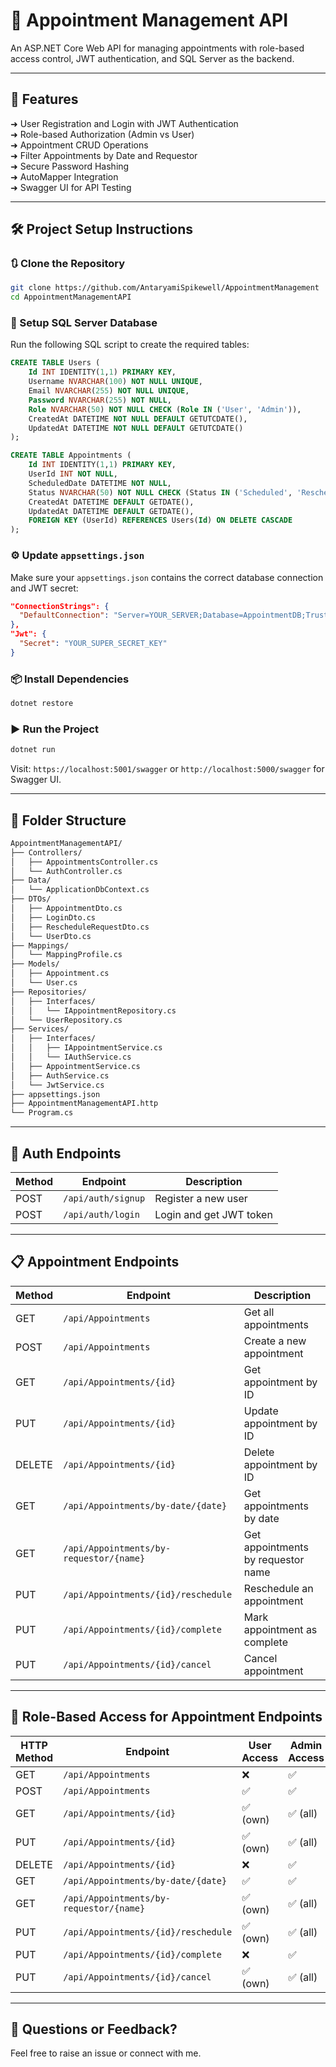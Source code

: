 # 📅 Appointment Management API

An ASP.NET Core Web API for managing appointments with role-based access control, JWT authentication, and SQL Server as the backend.

---

## 🚀 Features

➜ User Registration and Login with JWT Authentication  
➜ Role-based Authorization (Admin vs User)  
➜ Appointment CRUD Operations  
➜ Filter Appointments by Date and Requestor  
➜ Secure Password Hashing  
➜ AutoMapper Integration  
➜ Swagger UI for API Testing  

---

## 🛠️ Project Setup Instructions

### 🔃 Clone the Repository

```bash
git clone https://github.com/AntaryamiSpikewell/AppointmentManagement
cd AppointmentManagementAPI
```

### 🔧 Setup SQL Server Database

Run the following SQL script to create the required tables:

```sql
CREATE TABLE Users (
    Id INT IDENTITY(1,1) PRIMARY KEY,
    Username NVARCHAR(100) NOT NULL UNIQUE,
    Email NVARCHAR(255) NOT NULL UNIQUE,
    Password NVARCHAR(255) NOT NULL,
    Role NVARCHAR(50) NOT NULL CHECK (Role IN ('User', 'Admin')),
    CreatedAt DATETIME NOT NULL DEFAULT GETUTCDATE(),
    UpdatedAt DATETIME NOT NULL DEFAULT GETUTCDATE()
);

CREATE TABLE Appointments (
    Id INT IDENTITY(1,1) PRIMARY KEY,
    UserId INT NOT NULL,
    ScheduledDate DATETIME NOT NULL,
    Status NVARCHAR(50) NOT NULL CHECK (Status IN ('Scheduled', 'Rescheduled', 'Completed', 'Cancelled')),
    CreatedAt DATETIME DEFAULT GETDATE(),
    UpdatedAt DATETIME DEFAULT GETDATE(),
    FOREIGN KEY (UserId) REFERENCES Users(Id) ON DELETE CASCADE
);
```

### ⚙️ Update `appsettings.json`

Make sure your `appsettings.json` contains the correct database connection and JWT secret:

```json
"ConnectionStrings": {
  "DefaultConnection": "Server=YOUR_SERVER;Database=AppointmentDB;Trusted_Connection=True;"
},
"Jwt": {
  "Secret": "YOUR_SUPER_SECRET_KEY"
}
```

### 📦 Install Dependencies

```bash
dotnet restore
```

### ▶️ Run the Project

```bash
dotnet run
```

Visit: `https://localhost:5001/swagger` or `http://localhost:5000/swagger` for Swagger UI.

---

## 🧩 Folder Structure

```bash
AppointmentManagementAPI/
├── Controllers/
│   ├── AppointmentsController.cs
│   └── AuthController.cs
├── Data/
│   └── ApplicationDbContext.cs
├── DTOs/
│   ├── AppointmentDto.cs
│   ├── LoginDto.cs
│   ├── RescheduleRequestDto.cs
│   └── UserDto.cs
├── Mappings/
│   └── MappingProfile.cs
├── Models/
│   ├── Appointment.cs
│   └── User.cs
├── Repositories/
│   ├── Interfaces/
│   │   └── IAppointmentRepository.cs
│   └── UserRepository.cs
├── Services/
│   ├── Interfaces/
│   │   ├── IAppointmentService.cs
│   │   └── IAuthService.cs
│   ├── AppointmentService.cs
│   ├── AuthService.cs
│   └── JwtService.cs
├── appsettings.json
├── AppointmentManagementAPI.http
└── Program.cs
```

---

## 🔐 Auth Endpoints

| Method | Endpoint            | Description            |
|--------|---------------------|------------------------|
| POST   | `/api/auth/signup`  | Register a new user    |
| POST   | `/api/auth/login`   | Login and get JWT token|

---

## 📋 Appointment Endpoints

| Method | Endpoint                                   | Description                          |
|--------|--------------------------------------------|--------------------------------------|
| GET    | `/api/Appointments`                        | Get all appointments                 |
| POST   | `/api/Appointments`                        | Create a new appointment             |
| GET    | `/api/Appointments/{id}`                   | Get appointment by ID                |
| PUT    | `/api/Appointments/{id}`                   | Update appointment by ID             |
| DELETE | `/api/Appointments/{id}`                   | Delete appointment by ID             |
| GET    | `/api/Appointments/by-date/{date}`         | Get appointments by date             |
| GET    | `/api/Appointments/by-requestor/{name}`    | Get appointments by requestor name   |
| PUT    | `/api/Appointments/{id}/reschedule`        | Reschedule an appointment            |
| PUT    | `/api/Appointments/{id}/complete`          | Mark appointment as complete         |
| PUT    | `/api/Appointments/{id}/cancel`            | Cancel appointment                   |

---

## 🔐 Role-Based Access for Appointment Endpoints

| HTTP Method | Endpoint                                | User Access        | Admin Access     |
|-------------|------------------------------------------|--------------------|------------------|
| GET         | `/api/Appointments`                      | ❌                 | ✅               |
| POST        | `/api/Appointments`                      | ✅                 | ✅               |
| GET         | `/api/Appointments/{id}`                 | ✅ (own)           | ✅ (all)         |
| PUT         | `/api/Appointments/{id}`                 | ✅ (own)           | ✅ (all)         |
| DELETE      | `/api/Appointments/{id}`                 | ❌                 | ✅               |
| GET         | `/api/Appointments/by-date/{date}`       | ✅                 | ✅               |
| GET         | `/api/Appointments/by-requestor/{name}`  | ✅ (own)           | ✅ (all)         |
| PUT         | `/api/Appointments/{id}/reschedule`      | ✅ (own)           | ✅ (all)         |
| PUT         | `/api/Appointments/{id}/complete`        | ❌                 | ✅               |
| PUT         | `/api/Appointments/{id}/cancel`          | ✅ (own)           | ✅ (all)         |


---

## 💬 Questions or Feedback?

Feel free to raise an issue or connect with me.
